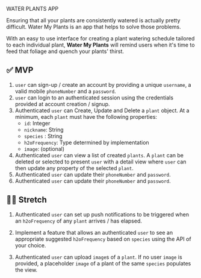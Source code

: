 WATER PLANTS APP

Ensuring that all your plants are consistently watered is actually pretty difficult. Water My Plants is an app that helps to solve those problems.

With an easy to use interface for creating a plant watering schedule tailored to each individual plant, **Water My Plants** will remind users when it's time to feed that foliage and quench your plants' thirst.

## ✅ **MVP**

1. `user` can sign-up / create an account by providing a unique `username`, a valid mobile `phoneNumber` and a `password`.
2. `user` can login to an authenticated session using the credentials provided at account creation / signup.
3. Authenticated `user` can Create, Update and Delete a `plant` object. At a minimum, each `plant` must have the following properties:
   - `id`: Integer
   - `nickname`: String
   - `species` : String
   - `h2oFrequency`: Type determined by implementation
   - `image`: (optional)
4. Authenticated `user` can view a list of created `plants`. A `plant` can be deleted or selected to present `user` with a detail view where `user` can then update any property of the selected `plant`.
5. Authenticated `user` can update their `phoneNumber` and `password`.
6. Authenticated `user` can update their `phoneNumber` and `password`.

## 🏃‍♀️ **Stretch**

1. Authenticated `user` can set up push notifications to be triggered when an `h2oFrequency` of any `plant` arrives / has elapsed.

2. Implement a feature that allows an authenticated `user` to see an appropriate suggested `h2oFrequency` based on `species` using the API of your choice.

3. Authenticated `user` can upload `image`s of a `plant`. If no user `image` is provided, a placeholder `image` of a plant of the same `species` populates the view.
